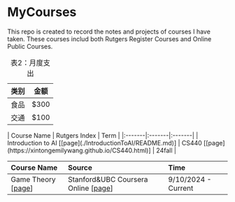 # MyCourses

This repo is created to record the notes and projects of courses I have taken. These courses includ both Rutgers Register Courses and Online Public Courses.

<table>
<caption>表2：月度支出</caption>
<thead>
  <tr>
    <th>类别</th>
    <th>金额</th>
  </tr>
</thead>
<tbody>
  <tr>
    <td>食品</td>
    <td>$300</td>
  </tr>
  <tr>
    <td>交通</td>
    <td>$100</td>
  </tr>
</tbody>
</table>
| Course Name | Rutgers Index | Term |
|:-------|:-------|:-------|
| Introduction to AI [[page](./IntroductionToAI/README.md)] | CS440 [[page](https://xintongemilywang.github.io/CS440.html)] | 24fall  |

| Course Name | Source | Time |
|:-------|:-------|:-------|
| Game Theory [[page](./GameTheory/README.md)] | Stanford&UBC Coursera Online [[page](https://www.coursera.org/learn/game-theory-1/home/week/1)] | 9/10/2024 - Current |
